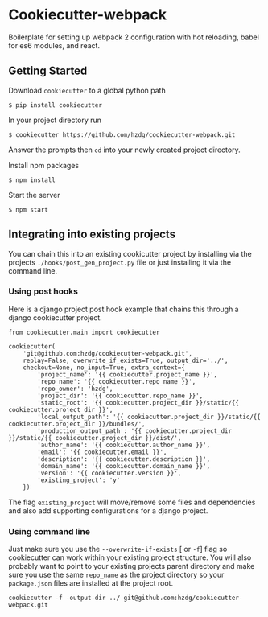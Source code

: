 Cookiecutter-webpack
====================

Boilerplate for setting up webpack 2 configuration with hot reloading, babel for es6 modules, and react.


Getting Started
---------------

Download `cookiecutter` to a global python path

    $ pip install cookiecutter

In your project directory run

    $ cookiecutter https://github.com/hzdg/cookiecutter-webpack.git

Answer the prompts then `cd` into your newly created project directory.

Install npm packages

    $ npm install

Start the server

    $ npm start


Integrating into existing projects
----------------------------------

You can chain this into an existing cookicutter project by installing via the projects `./hooks/post_gen_project.py` file or just installing it via the command line.

### Using post hooks
Here is a django project post hook example that chains this through a django cookiecutter project.

	from cookiecutter.main import cookiecutter

    cookiecutter(
        'git@github.com:hzdg/cookiecutter-webpack.git',
        replay=False, overwrite_if_exists=True, output_dir='../',
        checkout=None, no_input=True, extra_context={
            'project_name': '{{ cookiecutter.project_name }}',
            'repo_name': '{{ cookiecutter.repo_name }}',
            'repo_owner': 'hzdg',
            'project_dir': '{{ cookiecutter.repo_name }}',
            'static_root': '{{ cookiecutter.project_dir }}/static/{{ cookiecutter.project_dir }}',
            'local_output_path': '{{ cookiecutter.project_dir }}/static/{{ cookiecutter.project_dir }}/bundles/',
            'production_output_path': '{{ cookiecutter.project_dir }}/static/{{ cookiecutter.project_dir }}/dist/',
            'author_name': '{{ cookiecutter.author_name }}',
            'email': '{{ cookiecutter.email }}',
            'description': '{{ cookiecutter.description }}',
            'domain_name': '{{ cookiecutter.domain_name }}',
            'version': '{{ cookiecutter.version }}',
            'existing_project': 'y'
        })

The flag `existing_project` will move/remove some files and dependencies and also add supporting configurations for a django project.

### Using command line
Just make sure you use the `--overwrite-if-exists` [ or `-f`] flag so cookiecutter can work within your existing project structure. You will also probably want to point to your existing projects parent directory and make sure you use the same `repo_name` as the project directory so your `package.json` files are installed at the project root.

	cookiecutter -f -output-dir ../ git@github.com:hzdg/cookiecutter-webpack.git